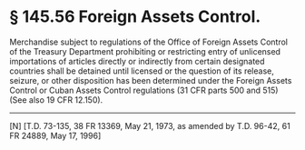 # § 145.56   Foreign Assets Control.

Merchandise subject to regulations of the Office of Foreign Assets Control of the Treasury Department prohibiting or restricting entry of unlicensed importations of articles directly or indirectly from certain designated countries shall be detained until licensed or the question of its release, seizure, or other disposition has been determined under the Foreign Assets Control or Cuban Assets Control regulations (31 CFR parts 500 and 515) (See also 19 CFR 12.150). 



---

[N] [T.D. 73-135, 38 FR 13369, May 21, 1973, as amended by T.D. 96-42, 61 FR 24889, May 17, 1996]




